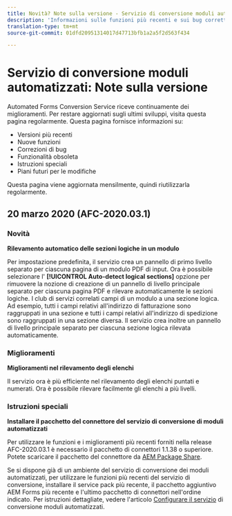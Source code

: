 ```yaml
---
title: Novità? Note sulla versione - Servizio di conversione moduli automatizzati
description: 'Informazioni sulle funzioni più recenti e sui bug corretti per il servizio di conversione moduli automatizzati '
translation-type: tm+mt
source-git-commit: 01dfd20951314017d47713bfb1a2a5f2d563f434

---
```



# Servizio di conversione moduli automatizzati: Note sulla versione

Automated Forms Conversion Service riceve continuamente dei miglioramenti. Per restare aggiornati sugli ultimi sviluppi, visita questa pagina regolarmente. Questa pagina fornisce informazioni su:

* Versioni più recenti
* Nuove funzioni
* Correzioni di bug
* Funzionalità obsoleta
* Istruzioni speciali
* Piani futuri per le modifiche

Questa pagina viene aggiornata mensilmente, quindi riutilizzarla regolarmente.

## 20 marzo 2020 (AFC-2020.03.1)

### Novità

**Rilevamento automatico delle sezioni logiche in un modulo**

Per impostazione predefinita, il servizio crea un pannello di primo livello separato per ciascuna pagina di un modulo PDF di input. Ora è possibile selezionare l&#39; **[!UICONTROL Auto-detect logical sections]** opzione per rimuovere la nozione di creazione di un pannello di livello principale separato per ciascuna pagina PDF e rilevare automaticamente le sezioni logiche. I club di servizi correlati campi di un modulo a una sezione logica. Ad esempio, tutti i campi relativi all&#39;indirizzo di fatturazione sono raggruppati in una sezione e tutti i campi relativi all&#39;indirizzo di spedizione sono raggruppati in una sezione diversa. Il servizio crea inoltre un pannello di livello principale separato per ciascuna sezione logica rilevata automaticamente.

### Miglioramenti

**Miglioramenti nel rilevamento degli elenchi**

Il servizio ora è più efficiente nel rilevamento degli elenchi puntati e numerati. Ora è possibile rilevare facilmente gli elenchi a più livelli.

### Istruzioni speciali

**Installare il pacchetto del connettore del servizio di conversione di moduli automatizzati**

Per utilizzare le funzioni e i miglioramenti più recenti forniti nella release AFC-2020.03.1 è necessario il pacchetto di connettori 1.1.38 o superiore. Potete scaricare il pacchetto del connettore da [AEM Package Share](https://www.adobeaemcloud.com/content/marketplace/marketplaceProxy.html?packagePath=/content/companies/public/adobe/packages/cq650/servicepack/fd/AEM-Forms-6.5.4.0-WIN).

Se si dispone già di un ambiente del servizio di conversione dei moduli automatizzati, per utilizzare le funzioni più recenti del servizio di conversione, installare il service pack più recente, il pacchetto aggiuntivo AEM Forms più recente e l&#39;ultimo pacchetto di connettori nell&#39;ordine indicato. Per istruzioni dettagliate, vedere l&#39;articolo [Configurare il servizio](configure-service.md) di conversione moduli automatizzati.
